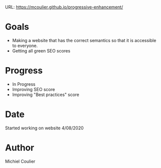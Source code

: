 URL: https://mcoulier.github.io/progressive-enhancement/

# Goals
* Making a website that has the correct semantics so that it is accessible to everyone.
* Getting all green SEO scores

# Progress
* In Progress
* Improving SEO score
* Improving "Best practices" score

# Date
Started working on website 4/08/2020

# Author
Michiel Coulier